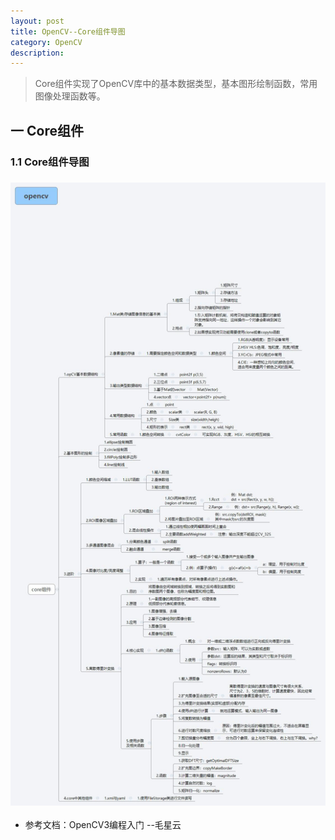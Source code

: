 ```yaml
---
layout: post
title: OpenCV--Core组件导图
category: OpenCV
description: 
---
```

>Core组件实现了OpenCV库中的基本数据类型，基本图形绘制函数，常用图像处理函数等。

## 一  Core组件
### 1.1 Core组件导图

### ![openCV_Core](/images/2019-07-07-OpenCV/openCV_Core.jpg)

* 参考文档：OpenCV3编程入门 --毛星云

